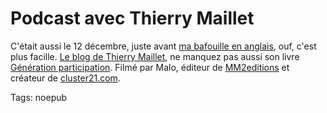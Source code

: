 # Podcast avec Thierry Maillet



C'était aussi le 12 décembre, juste avant [ma bafouille en anglais](http://blog.tcrouzet.com/2006/12/22/the-long-tail-live/), ouf, c'est plus facille. [Le blog de Thierry Maillet](http://mailletonmarketing.typepad.com/), ne manquez pas aussi son livre [Génération participation](http://www.amazon.fr/G%C3%A9n%C3%A9ration-Participation-soci%C3%A9t%C3%A9-consommation-participation/dp/2916260072/sr=8-2/qid=1166777806/ref=sr_1_2/402-5334915-1934535?ie=UTF8&s=books). Filmé par Malo, éditeur de [MM2editions](http://www.mm2editions.com/) et créateur de [cluster21.com](http://www.cluster21.com/). 

Tags: noepub